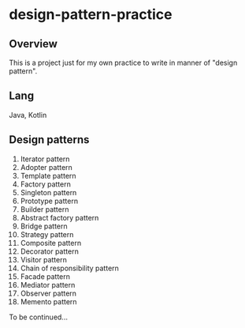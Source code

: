 # design-pattern-practice

## Overview
This is a project just for my own practice to write in manner of "design pattern". 

## Lang
Java, Kotlin

## Design patterns
1. Iterator pattern
2. Adopter pattern
3. Template pattern
4. Factory pattern
5. Singleton pattern
6. Prototype pattern
7. Builder pattern
8. Abstract factory pattern
9. Bridge pattern
10. Strategy pattern
11. Composite pattern
12. Decorator pattern
13. Visitor pattern
14. Chain of responsibility pattern
15. Facade pattern
16. Mediator pattern
17. Observer pattern
18. Memento pattern

To be continued...

